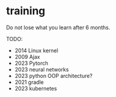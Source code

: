 # training

Do not lose what you learn after 6 months.

TODO:
* 2014 Linux kernel
* 2009 Ajax
* 2023 Pytorch
* 2023 neural networks
* 2023 python OOP architecture?
* 2021 gradle
* 2023 kubernetes
